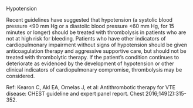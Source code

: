 Hypotension

Recent guidelines have suggested that hypotension (a systolic blood pressure <90 mm Hg or a diastolic blood pressure <60 mm Hg, for 15 minutes or longer) should be treated with thrombolysis in patients who are not at high risk for bleeding. Patients who have other indicators of cardiopulmonary impairment without signs of hypotension should be given anticoagulation therapy and aggressive supportive care, but should not be treated with thrombolytic therapy. If the patient’s condition continues to deteriorate as evidenced by the development of hypotension or other clinical indicators of cardiopulmonary compromise, thrombolysis may be considered.

Ref: Kearon C, Akl EA, Ornelas J, et al: Antithrombotic therapy for VTE disease: CHEST guideline and expert panel report. Chest 2016;149(2):315-352.